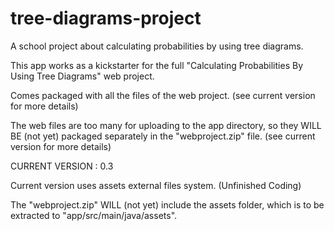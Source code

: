 # tree-diagrams-project
A school project about calculating probabilities by using tree diagrams.

This app works as a kickstarter for the full "Calculating Probabilities By Using Tree Diagrams" web project.

Comes packaged with all the files of the web project. (see current version for more details)

The web files are too many for uploading to the app directory, so they WILL BE (not yet) packaged separately in the "webproject.zip" file. (see current version for more details)


CURRENT VERSION : 0.3

Current version uses assets external files system. (Unfinished Coding)

The "webproject.zip" WILL (not yet) include the assets folder, which is to be extracted to "app/src/main/java/assets".
